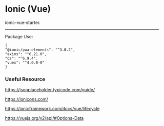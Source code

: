 # Ionic (Vue) 

ionic-vue-starter.

---

Package Use:

```
{
"@ionic/pwa-elements": "^3.0.2",
"axios": "^0.21.0",
"qs": "^6.9.4",
"vuex": "^4.0.0-0"
}
```

### Useful Resource

https://jsonplaceholder.typicode.com/guide/

https://ionicons.com/

https://ionicframework.com/docs/vue/lifecycle

https://vuejs.org/v2/api/#Options-Data